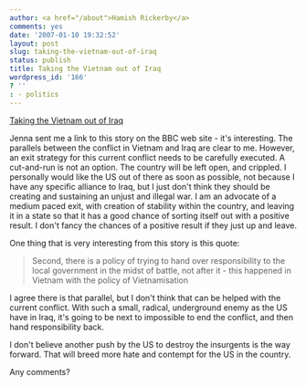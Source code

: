 ```yaml
---
author: <a href="/about">Hamish Rickerby</a>
comments: yes
date: '2007-01-10 19:32:52'
layout: post
slug: taking-the-vietnam-out-of-iraq
status: publish
title: Taking the Vietnam out of Iraq
wordpress_id: '166'
? ''
: - politics
---
```


<p><a href="http://news.bbc.co.uk/2/hi/middle_east/6245851.stm">Taking the Vietnam out of Iraq</a></p>

<p>Jenna sent me a link to this story on the BBC web site - it's interesting.  The parallels between the conflict in Vietnam and Iraq are clear to me.  However, an exit strategy for this current conflict needs to be carefully executed.  A cut-and-run is not an option.  The country will be left open, and crippled.  I personally would like the US out of there as soon as possible, not because I have any specific alliance to Iraq, but I just don't think they should be creating and sustaining an unjust and illegal war.  I am an advocate of a medium paced exit, with creation of stability within the country, and leaving it in a state so that it has a good chance of sorting itself out with a positive result.  I don't fancy the chances of a positive result if they just up and leave.</p>
<p>One thing that is very interesting from this story is this quote:</p>
<blockquote>Second, there is a policy of trying to hand over responsibility to the local government in the midst of battle, not after it - this happened in Vietnam with the policy of Vietnamisation</blockquote>
<p>I agree there is that parallel, but I don't think that can be helped with the current conflict.  With such a small, radical, underground enemy as the US have in Iraq, it's going to be next to impossible to end the conflict, and then hand responsibility back.</p>
<p>I don't believe another push by the US to destroy the insurgents is the way forward.  That will breed more hate and contempt for the US in the country.</p>
<p>Any comments?</p>
<br />
 
